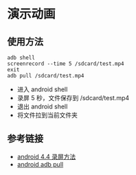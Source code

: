 # 演示动画

## 使用方法

```
adb shell
screenrecord --time 5 /sdcard/test.mp4
exit
adb pull /sdcard/test.mp4
```

- 进入 android shell
- 录屏 5 秒，文件保存到 /sdcard/test.mp4
- 退出 android shell
- 将文件拉到当前文件夹

## 参考链接

- [android 4.4 录屏方法](http://blog.csdn.net/gaopo_y/article/details/18310281)
- [android adb pull](http://blog.csdn.net/liuzhidong123/article/details/7971910)
